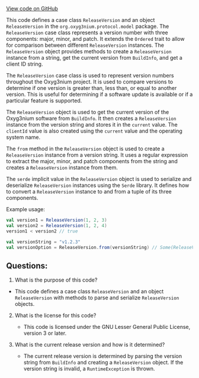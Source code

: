 [View code on GitHub](https://github.com/oxyg3nium/oxyg3nium/protocol/src/main/scala/org/oxyg3nium/protocol/model/ReleaseVersion.scala)

This code defines a case class `ReleaseVersion` and an object `ReleaseVersion` in the `org.oxyg3nium.protocol.model` package. The `ReleaseVersion` case class represents a version number with three components: major, minor, and patch. It extends the `Ordered` trait to allow for comparison between different `ReleaseVersion` instances. The `ReleaseVersion` object provides methods to create a `ReleaseVersion` instance from a string, get the current version from `BuildInfo`, and get a client ID string.

The `ReleaseVersion` case class is used to represent version numbers throughout the Oxyg3nium project. It is used to compare versions to determine if one version is greater than, less than, or equal to another version. This is useful for determining if a software update is available or if a particular feature is supported.

The `ReleaseVersion` object is used to get the current version of the Oxyg3nium software from `BuildInfo`. It then creates a `ReleaseVersion` instance from the version string and stores it in the `current` value. The `clientId` value is also created using the `current` value and the operating system name.

The `from` method in the `ReleaseVersion` object is used to create a `ReleaseVersion` instance from a version string. It uses a regular expression to extract the major, minor, and patch components from the string and creates a `ReleaseVersion` instance from them.

The `serde` implicit value in the `ReleaseVersion` object is used to serialize and deserialize `ReleaseVersion` instances using the `Serde` library. It defines how to convert a `ReleaseVersion` instance to and from a tuple of its three components.

Example usage:
```scala
val version1 = ReleaseVersion(1, 2, 3)
val version2 = ReleaseVersion(1, 2, 4)
version1 < version2 // true

val versionString = "v1.2.3"
val versionOption = ReleaseVersion.from(versionString) // Some(ReleaseVersion(1, 2, 3))
```
## Questions: 
 1. What is the purpose of this code?
   - This code defines a case class `ReleaseVersion` and an object `ReleaseVersion` with methods to parse and serialize `ReleaseVersion` objects.

2. What is the license for this code?
   - This code is licensed under the GNU Lesser General Public License, version 3 or later.

3. What is the current release version and how is it determined?
   - The current release version is determined by parsing the version string from `BuildInfo` and creating a `ReleaseVersion` object. If the version string is invalid, a `RuntimeException` is thrown.
